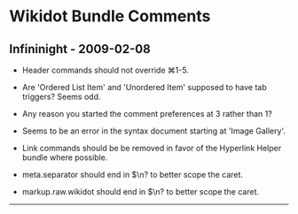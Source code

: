 # Wikidot Bundle Comments

## Infininight - 2009-02-08

* Header commands should not override ⌘1-5.
* Are 'Ordered List Item' and 'Unordered Item' supposed to have tab triggers? Seems odd.
* Any reason you started the comment preferences at 3 rather than 1?
* Seems to be an error in the syntax document starting at 'Image Gallery'.
* Link commands should be be removed in favor of the Hyperlink Helper bundle where possible.

* meta.separator should end in $\n? to better scope the caret.
* markup.raw.wikidot should end in $\n? to better scope the caret.

---
